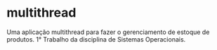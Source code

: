 # multithread
Uma aplicação multithread para fazer o gerenciamento de estoque de produtos. 1° Trabalho da disciplina de Sistemas Operacionais.
